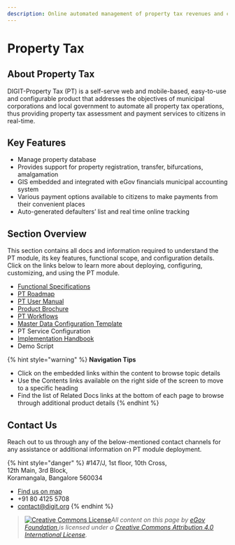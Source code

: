 ```yaml
---
description: Online automated management of property tax revenues and collections
---
```


# Property Tax

## About Property Tax

DIGIT-Property Tax (PT) is a self-serve web and mobile-based, easy-to-use and configurable product that addresses the objectives of municipal corporations and local government to automate all property tax operations, thus providing property tax assessment and payment services to citizens in real-time.

## Key Features

* Manage property database
* Provides support for property registration, transfer, bifurcations, amalgamation
* GIS embedded and integrated with eGov financials municipal accounting system
* Various payment options available to citizens to make payments from their convenient places
* Auto-generated defaulters’ list and real time online tracking

## Section Overview

This section contains all docs and information required to understand the PT module, its key features, functional scope, and configuration details. Click on the links below to learn more about deploying, configuring, customizing, and using the PT module.

* [Functional Specifications](pt-module-functional-specifications.md)
* [PT Roadmap](pt-roadmap.md)
* [PT User Manual](pt-user-manual/)
* [Product Brochure](pt-brochure.md)
* [PT Workflows](pt-workflows.md)
* [Master Data Configuration Template](pt-master-data-templates/)
* PT Service Configuration
* [Implementation Handbook](pt-implementation-guide.md)
* Demo Script

{% hint style="warning" %}
**Navigation Tips**

* Click on the embedded links within the content to browse topic details
* Use the Contents links available on the right side of the screen to move to a specific heading
* Find the list of Related Docs links at the bottom of each page to browse through additional product details
{% endhint %}

## Contact Us

Reach out to us through any of the below-mentioned contact channels for any assistance or additional information on PT module deployment.

{% hint style="danger" %}
\#147/J, 1st floor, 10th Cross,\
12th Main, 3rd Block,\
Koramangala, Bangalore 560034

* [Find us on map](https://goo.gl/maps/pYCFMhHWW7r)
* \+91 80 4125 5708
* contact@digit.org
{% endhint %}

> [![Creative Commons License](https://i.creativecommons.org/l/by/4.0/80x15.png)](http://creativecommons.org/licenses/by/4.0/)_All content on this page by_ [_eGov Foundation_ ](https://egov.org.in)_is licensed under a_ [_Creative Commons Attribution 4.0 International License_](http://creativecommons.org/licenses/by/4.0/)_._
